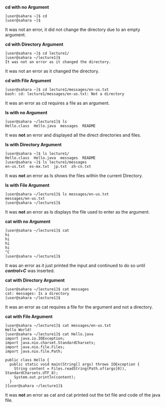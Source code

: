 **cd with no Argument**
```
[user@sahara ~]$ cd
[user@sahara ~]$
```
It was not an error, it did not change the directory due to an empty argument.


**cd with Directory Argument**
```
[user@sahara ~]$ cd lecture1/
[user@sahara ~/lecture1]$
It was not an error as it changed the directory.
```
It was not an error as it changed the directory.


**cd with File Argument**
```
[user@sahara ~]$ cd lecture1/messages/en-us.txt
bash: cd: lecture1/messages/en-us.txt: Not a directory
```
It was an error as cd requires a file as an argument.


**ls with no Argument**
```
[user@sahara ~/lecture1]$ ls
Hello.class  Hello.java  messages  README
```
It was **not** an error and displayed all the direct directories and files.

**ls with Directory Argument**
```
[user@sahara ~]$ ls lecture1/
Hello.class  Hello.java  messages  README
[user@sahara ~]$ ls lecture1/messages
en-us.txt  es-mx.txt  jp.txt  zh-cn.txt
```
It was **not** an error as ls shows the files within the current Directory.

**ls with File Argument**
```
[user@sahara ~/lecture1]$ ls messages/en-us.txt
messages/en-us.txt
[user@sahara ~/lecture1]$
```
It was **not** an error as ls displays the file used to enter as the argument.

**cat with no Argument**
```
[user@sahara ~/lecture1]$ cat
hi
hi
hi
hi
^C
[user@sahara ~/lecture1]$
```
It was an error as it just printed the input and continued to do so until ***control+C*** was inserted.

**cat with Directory Argument**
```
[user@sahara ~/lecture1]$ cat messages
cat: messages: Is a directory
[user@sahara ~/lecture1]$
```
It was an error as cat requires a file for the argument and not a directory.

**cat with File Argument**
```
[user@sahara ~/lecture1]$ cat messages/en-us.txt
Hello World!
[user@sahara ~/lecture1]$ cat Hello.java
import java.io.IOException;
import java.nio.charset.StandardCharsets;
import java.nio.file.Files;
import java.nio.file.Path;

public class Hello {
  public static void main(String[] args) throws IOException {
    String content = Files.readString(Path.of(args[0]), StandardCharsets.UTF_8);    
    System.out.println(content);
  }
}[user@sahara ~/lecture1]$
```
It was **not** an error as cat and cat printed out the txt file and code of the java file.
